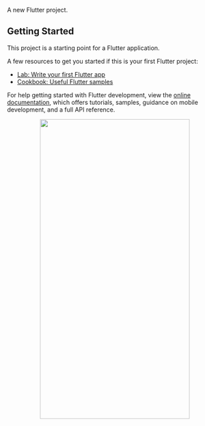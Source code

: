 A new Flutter project.

## Getting Started

This project is a starting point for a Flutter application.

A few resources to get you started if this is your first Flutter project:

- [Lab: Write your first Flutter app](https://docs.flutter.dev/get-started/codelab)
- [Cookbook: Useful Flutter samples](https://docs.flutter.dev/cookbook)

For help getting started with Flutter development, view the
[online documentation](https://docs.flutter.dev/), which offers tutorials,
samples, guidance on mobile development, and a full API reference.
<p align="center" >
<img src="https://github.com/MohaddeseSandoghdar/blogclub/assets/59332788/85718cf1-2e6f-4670-8e30-59c942e81ea2" width="350" height="700"/>

</p>
